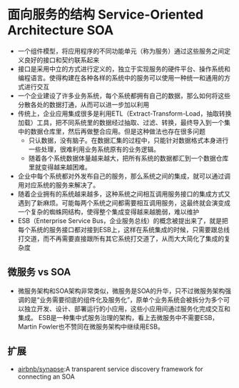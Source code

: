 # 面向服务的结构 Service-Oriented Architecture SOA

* 一个组件模型，将应用程序的不同功能单元（称为服务）通过这些服务之间定义良好的接口和契约联系起来
* 接口是采用中立的方式进行定义的，独立于实现服务的硬件平台、操作系统和编程语言。使得构建在各种各样的系统中的服务可以使用一种统一和通用的方式进行交互
* 一个企业建设了许多业务系统，每个系统都拥有自己的数据，那么如何将这些分散各处的数据打通，从而可以进一步加以利用
* 传统上，企业应用集成很多是利用ETL（Extract-Transform-Load，抽取转换加载）工具，把不同系统里的数据经过抽取、过滤、转换，最终导入到一个集中的数据仓库里，然后再做整合应用。但是这种做法也存在很多问题
  - 只认数据，没有脑子。在数据汇集的过程中，只能针对数据格式本身进行一些处理，很难利用业务系统原有的业务逻辑。
  - 随着各个系统数据体量越来越大，把所有系统的数据都汇到一个数据仓库里就变得越来越困难。
* 企业中每个系统都对外发布自己的服务，那么系统之间的集成，就可以通过调用对应系统的服务来解决了。
* 随着企业拥有的系统越来越多，这种系统之间相互调用服务接口的集成方式又遇到了新麻烦。可能每两个系统之间都需要相互调用服务，这最终就会演变成一个复杂的蜘蛛网结构，使得整个集成变得越来越脆弱，难以维护
* ESB（Enterprise Service Bus，企业服务总线）的概念被提出来了，就是把每个系统的服务接口都对接到ESB上，这样在系统集成的时候，只需要跟总线打交道，而不再需要直接跟所有其它系统打交道了，从而大大简化了集成的复杂度

## 微服务 vs SOA

* 微服务架构和SOA架构非常类似，微服务是SOA的升华，只不过微服务架构强调的是“业务需要彻底的组件化及服务化”，原单个业务系统会被拆分为多个可以独立开发、设计、部署运行的小应用，这些小应用间通过服务化完成交互和集成。
ESB是一种集中式服务治理的架构，看上去微服务中不需要ESB，Martin Fowler也不赞同在微服务架构中继续用ESB。

## 扩展

* [airbnb/synapse](https://github.com/airbnb/synapse):A transparent service discovery framework for connecting an SOA
